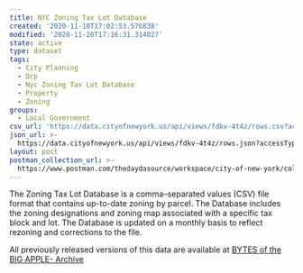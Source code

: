 ```yaml
---
title: NYC Zoning Tax Lot Database
created: '2020-11-10T17:02:53.576838'
modified: '2020-11-20T17:16:31.314027'
state: active
type: dataset
tags:
  - City Planning
  - Dcp
  - Nyc Zoning Tax Lot Database
  - Property
  - Zoning
groups:
  - Local Government
csv_url: 'https://data.cityofnewyork.us/api/views/fdkv-4t4z/rows.csv?accessType=DOWNLOAD'
json_url: >-
  https://data.cityofnewyork.us/api/views/fdkv-4t4z/rows.json?accessType=DOWNLOAD
layout: post
postman_collection_url: >-
  https://www.postman.com/thedaydasource/workspace/city-of-new-york/collection/15909983-7b10ccf5-47b4-44ab-afdb-f533aac9d5db
---
```

The Zoning Tax Lot Database is a comma–separated values (CSV) file format that contains up-to-date zoning by parcel. The Database includes the zoning designations and zoning map associated with a specific tax block and lot. The Database is updated on a monthly basis to reflect rezoning and corrections to the file.

All previously released versions of this data are available at <a href="https://www1.nyc.gov/site/planning/data-maps/open-data/bytes-archive.page?sorts[year]=0">BYTES of the BIG APPLE- Archive</a>
